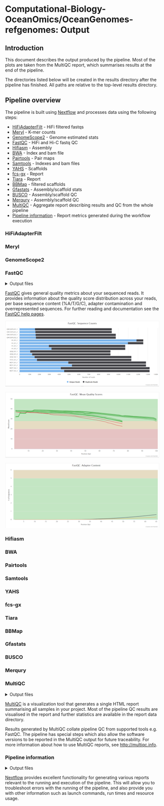 # Computational-Biology-OceanOmics/OceanGenomes-refgenomes: Output

## Introduction

This document describes the output produced by the pipeline. Most of the plots are taken from the MultiQC report, which summarises results at the end of the pipeline.

The directories listed below will be created in the results directory after the pipeline has finished. All paths are relative to the top-level results directory.

## Pipeline overview

The pipeline is built using [Nextflow](https://www.nextflow.io/) and processes data using the following steps:

- [HiFiAdapterFilt](#hifiadapterfilt) - HiFi filtered fastqs
- [Meryl](#meryl) - K-mer counts
- [GenomeScope2](#genomescope2) - Genome estimated stats
- [FastQC](#fastqc) - HiFi and Hi-C fastq QC
- [Hifiasm](#hifiasm) - Assembly
- [BWA](#bwa) - Index and bam file
- [Pairtools](#pairtools) - Pair maps
- [Samtools](#samtools) - Indexes and bam files
- [YAHS](#yahs) - Scaffolds
- [fcs-gx](#fcs-gx) - Report
- [Tiara](#tiara) - Report
- [BBMap](#bbmap) - filtered scaffolds
- [Gfastats](#gfastats) - Assembly/scaffold stats
- [BUSCO](#busco) - Assembly/scaffold QC
- [Merqury](#merqury) - Assembly/scaffold QC
- [MultiQC](#multiqc) - Aggregate report describing results and QC from the whole pipeline
- [Pipeline information](#pipeline-information) - Report metrics generated during the workflow execution

### HiFiAdapterFilt

### Meryl

### GenomeScope2

### FastQC

<details markdown="1">
<summary>Output files</summary>

- `fastqc/`
  - `*_fastqc.html`: FastQC report containing quality metrics.
  - `*_fastqc.zip`: Zip archive containing the FastQC report, tab-delimited data file and plot images.

</details>

[FastQC](http://www.bioinformatics.babraham.ac.uk/projects/fastqc/) gives general quality metrics about your sequenced reads. It provides information about the quality score distribution across your reads, per base sequence content (%A/T/G/C), adapter contamination and overrepresented sequences. For further reading and documentation see the [FastQC help pages](http://www.bioinformatics.babraham.ac.uk/projects/fastqc/Help/).

![MultiQC - FastQC sequence counts plot](images/mqc_fastqc_counts.png)

![MultiQC - FastQC mean quality scores plot](images/mqc_fastqc_quality.png)

![MultiQC - FastQC adapter content plot](images/mqc_fastqc_adapter.png)

### Hifiasm

### BWA

### Pairtools

### Samtools

### YAHS

### fcs-gx

### Tiara

### BBMap

### Gfastats

### BUSCO

### Merqury

### MultiQC

<details markdown="1">
<summary>Output files</summary>

- `multiqc/`
  - `multiqc_report.html`: a standalone HTML file that can be viewed in your web browser.
  - `multiqc_data/`: directory containing parsed statistics from the different tools used in the pipeline.
  - `multiqc_plots/`: directory containing static images from the report in various formats.

</details>

[MultiQC](http://multiqc.info) is a visualization tool that generates a single HTML report summarising all samples in your project. Most of the pipeline QC results are visualised in the report and further statistics are available in the report data directory.

Results generated by MultiQC collate pipeline QC from supported tools e.g. FastQC. The pipeline has special steps which also allow the software versions to be reported in the MultiQC output for future traceability. For more information about how to use MultiQC reports, see <http://multiqc.info>.

### Pipeline information

<details markdown="1">
<summary>Output files</summary>

- `pipeline_info/`
  - Reports generated by Nextflow: `execution_report.html`, `execution_timeline.html`, `execution_trace.txt` and `pipeline_dag.dot`/`pipeline_dag.svg`.
  - Reports generated by the pipeline: `pipeline_report.html`, `pipeline_report.txt` and `software_versions.yml`. The `pipeline_report*` files will only be present if the `--email` / `--email_on_fail` parameter's are used when running the pipeline.
  - Reformatted samplesheet files used as input to the pipeline: `samplesheet.valid.csv`.
  - Parameters used by the pipeline run: `params.json`.

</details>

[Nextflow](https://www.nextflow.io/docs/latest/tracing.html) provides excellent functionality for generating various reports relevant to the running and execution of the pipeline. This will allow you to troubleshoot errors with the running of the pipeline, and also provide you with other information such as launch commands, run times and resource usage.
